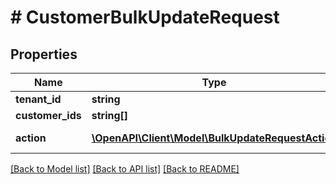 # # CustomerBulkUpdateRequest


## Properties 


Name | Type | Description | Notes
------------ | ------------- | ------------- | -------------
**tenant_id**| **string** |   | [optional]
**customer_ids**| **string[]** |   | [optional]
**action**| [**\OpenAPI\Client\Model\BulkUpdateRequestAction**](BulkUpdateRequestAction.md) |  for more information please, see Model/BulkUpdateRequestAction.php  | [optional]


[[Back to Model list]](../../README.md#models) [[Back to API list]](../../README.md#endpoints) [[Back to README]](../../README.md)

